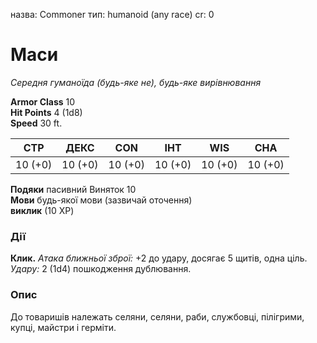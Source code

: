 назва: Commoner тип: humanoid (any race) cr: 0

# Маси
_Середня гуманоїда (будь-яке не), будь-яке вирівнювання_

**Armor Class** 10    
**Hit Points** 4 (1d8)    
**Speed** 30 ft.

| СТР     | ДЕКС    | CON     | ІНТ     | WIS     | CHA     |
| ------- | ------- | ------- | ------- | ------- | ------- |
| 10 (+0) | 10 (+0) | 10 (+0) | 10 (+0) | 10 (+0) | 10 (+0) |

**Подяки** пасивний Виняток 10    
**Мови** будь-якої мови (зазвичай оточення)    
**виклик** (10 XP)

### Дії
**Клик.** _Атака ближньої зброї:_ +2 до удару, досягає 5 щитів, одна ціль. _Удару:_ 2 (1d4) пошкодження дублювання.

### Опис
До товаришів належать селяни, селяни, раби, службовці, пілігрими, купці, майстри і герміти. 